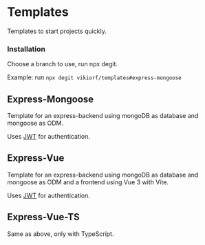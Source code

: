 # Templates

Templates to start projects quickly.

### Installation

Choose a branch to use, run npx degit.

Example:
run `npx degit vikiorf/templates#express-mongoose`

## Express-Mongoose

Template for an express-backend using mongoDB as database and mongoose as ODM.

Uses [JWT](https://jwt.io/) for authentication.

## Express-Vue

Template for an express-backend using mongoDB as database and mongoose as ODM and a frontend using Vue 3 with Vite.

Uses [JWT](https://jwt.io/) for authentication.

## Express-Vue-TS

Same as above, only with TypeScript.